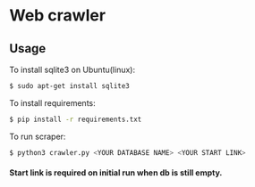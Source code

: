 Web crawler
==================================================

Usage
--------------------------------------
To install sqlite3 on Ubuntu(linux):
```bash
$ sudo apt-get install sqlite3
```

To install requirements:
```bash
$ pip install -r requirements.txt
```

To run scraper:
```bash
$ python3 crawler.py <YOUR DATABASE NAME> <YOUR START LINK>
```
#### Start link is required on initial run when db is still empty.
